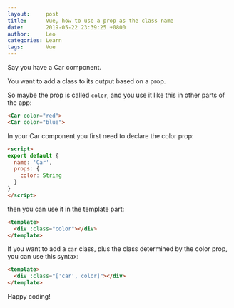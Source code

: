 ```yaml
---
layout:     post
title:      Vue, how to use a prop as the class name
date:       2019-05-22 23:39:25 +0800
author:     Leo
categories: Learn
tags:       Vue
---
```


Say you have a Car component.

You want to add a class to its output based on a prop.

So maybe the prop is called  `color`, and you use it like this in other parts of the app:

```html
<Car color="red">
<Car color="blue">
```

In your Car component you first need to declare the color prop:

```html
<script>
export default {
  name: 'Car',
  props: {
    color: String
  }
}
</script>
```

then you can use it in the template part:

```html
<template>
  <div :class="color"></div>
</template>
```

If you want to add a  `car`  class, plus the class determined by the color prop, you can use this syntax:

```html
<template>
  <div :class="['car', color]"></div>
</template>
```

Happy coding!
